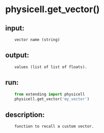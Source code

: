 # physicell.get_vector()

## input:
```
    vector name (string)

```

## output:
```
    values (list of list of floats).

```

## run:
```python
    from extending import physicell
    physicell.get_vector('my_vector')

```

## description:
```
    function to recall a custom vector.
```